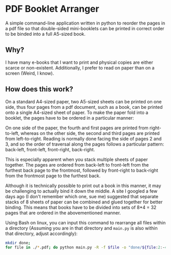 # PDF Booklet Arranger
A simple command-line application written in python to reorder the pages in a pdf file so that double-sided mini-booklets can be printed in correct order to be binded into a full A5-sized book.

## Why?
I have many e-books that I want to print and physical copies are either scarce or non-existent. Additionally, I prefer to read on paper than on a screen (Weird, I know).

## How does this work?
On a standard A4-sized paper, two A5-sized sheets can be printed on one side, thus four pages from a pdf document, such as a book, can be printed onto a single A4-sized sheet of paper. To make the paper fold into a booklet, the pages have to be ordered in a particular manner:
<mockup1>
<mockup2>
  
On one side of the paper, the fourth and first pages are printed from right-to-left, whereas on the other side, the second and third pages are printed from left-to-right. Reading is normally done facing the side of pages 2 and 3, and so the order of traversal along the pages follows a particular pattern: back-left, front-left, front-right, back-right.

This is especially apparent when you stack multiple sheets of paper together.
<mockup3>
The pages are ordered from back-left to front-left from the furthest back page to the frontmost, followed by front-right to back-right from the frontmost page to the furthest back.
  
Although it is technically possible to print out a book in this manner, it may be challenging to actually bind it down the middle. A site I googled a few days ago (I don't remember which one, sue me) suggested that separate stacks of 8 sheets of paper can be combined and glued together for better binding. This means that books have to be divided into sets of 8*4 = 32 pages that are ordered in the abovementioned manner.

Using Bash on linux, you can input this command to rearrange all files within a directory (Assuming you are in that directory and `main.py` is also within that directory, adjust accordingly):
```bash
mkdir done;
for file in ./*.pdf; do python main.py -R -f $file -o "done/${file:2:-4}"; done
```
